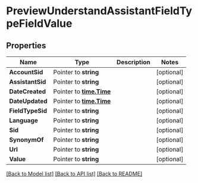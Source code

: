 # PreviewUnderstandAssistantFieldTypeFieldValue

## Properties

Name | Type | Description | Notes
------------ | ------------- | ------------- | -------------
**AccountSid** | Pointer to **string** |  | [optional] 
**AssistantSid** | Pointer to **string** |  | [optional] 
**DateCreated** | Pointer to [**time.Time**](time.Time.md) |  | [optional] 
**DateUpdated** | Pointer to [**time.Time**](time.Time.md) |  | [optional] 
**FieldTypeSid** | Pointer to **string** |  | [optional] 
**Language** | Pointer to **string** |  | [optional] 
**Sid** | Pointer to **string** |  | [optional] 
**SynonymOf** | Pointer to **string** |  | [optional] 
**Url** | Pointer to **string** |  | [optional] 
**Value** | Pointer to **string** |  | [optional] 

[[Back to Model list]](../README.md#documentation-for-models) [[Back to API list]](../README.md#documentation-for-api-endpoints) [[Back to README]](../README.md)


